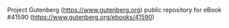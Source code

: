 Project Gutenberg (https://www.gutenberg.org) public repository for eBook #41590 (https://www.gutenberg.org/ebooks/41590)
